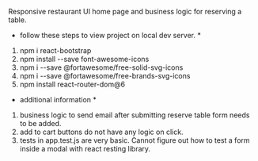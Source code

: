 Responsive restaurant UI home page and business logic for reserving a table.

* follow these steps to view project on local dev server. *

1. npm i react-bootstrap
2. npm install --save font-awesome-icons
3. npm i --save @fortawesome/free-solid-svg-icons
4. npm i --save @fortawesome/free-brands-svg-icons
3. npm install react-router-dom@6


* additional information *
1. business logic to send email after submitting reserve table form needs to be added.
2. add to cart buttons do not have any logic on click.
3. tests in app.test.js are very basic. Cannot figure out how to test a form inside a modal with react resting library.